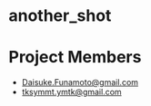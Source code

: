 another_shot
============

Project Members
============
* Daisuke.Funamoto@gmail.com
* tksymmt.ymtk@gmail.com
